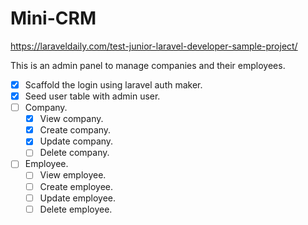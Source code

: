 # Mini-CRM

https://laraveldaily.com/test-junior-laravel-developer-sample-project/

This is an admin panel to manage companies and their employees.

- [x] Scaffold the login using laravel auth maker.
- [x] Seed user table with admin user.
- [ ] Company.
  - [x] View company.
  - [x] Create company.
  - [x] Update company.
  - [ ] Delete company.
- [ ] Employee.
  - [ ] View employee.
  - [ ] Create employee.
  - [ ] Update employee.
  - [ ] Delete employee.
